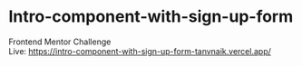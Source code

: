 # Intro-component-with-sign-up-form
Frontend Mentor Challenge <br />
Live: https://intro-component-with-sign-up-form-tanvnaik.vercel.app/
